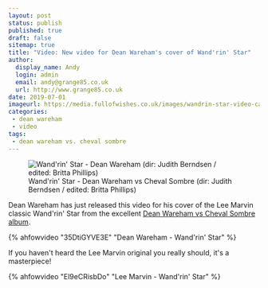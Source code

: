 ```yaml
---
layout: post
status: publish
published: true
draft: false
sitemap: true
title: "Video: New video for Dean Wareham's cover of Wand'rin' Star"
author:
  display_name: Andy
  login: admin
  email: andy@grange85.co.uk
  url: http://www.grange85.co.uk
date: 2019-07-01
imageurl: https://media.fullofwishes.co.uk/images/wandrin-star-video-capture.jpg
categories:
 - dean wareham
 - video
tags:
 - dean wareham vs. cheval sombre
---
```

<figure class="caption aligncenter"><img src="https://media.fullofwishes.co.uk/images/wandrin-star-video-capture-02.jpg" alt="Wand'rin' Star - Dean Wareham (dir: Judith Berndsen / edited: Britta Phillips)" /><figcaption class="caption-text">Wand'rin' Star - Dean Wareham vs Cheval Sombre (dir: Judith Berndsen / edited: Britta Phillips)</figcaption></figure>

Dean Wareham has just released this video for his cover of the Lee Marvin classic Wand'rin' Star from the excellent <a href="https://deanwareham.com/">Dean Wareham vs Cheval Sombre album</a>.

{% ahfowvideo "35DtiGYVE3E" "Dean Wareham - Wand'rin' Star" %}

If you haven't heard the Lee Marvin original you really should, it's a masterpiece!

{% ahfowvideo "El9eCRisbDo" "Lee Marvin - Wand'rin' Star" %}

